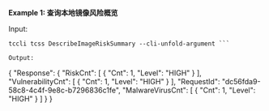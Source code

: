 **Example 1: 查询本地镜像风险概览**



Input: 

```
tccli tcss DescribeImageRiskSummary --cli-unfold-argument ```

Output: 
```
{
    "Response": {
        "RiskCnt": [
            {
                "Cnt": 1,
                "Level": "HIGH"
            }
        ],
        "VulnerabilityCnt": [
            {
                "Cnt": 1,
                "Level": "HIGH"
            }
        ],
        "RequestId": "dc56fda9-58c8-4c4f-9e8c-b7296836c1fe",
        "MalwareVirusCnt": [
            {
                "Cnt": 1,
                "Level": "HIGH"
            }
        ]
    }
}
```

